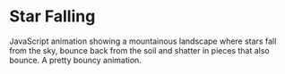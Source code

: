 # Star Falling

JavaScript animation showing a mountainous landscape where stars fall from the sky, bounce back from the soil and shatter in pieces that also bounce.
A pretty bouncy animation.
